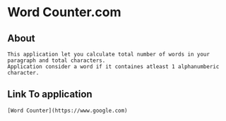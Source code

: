 # Word Counter.com

## About
    This application let you calculate total number of words in your paragraph and total characters.
    Application consider a word if it containes atleast 1 alphanumberic character.
## Link To application
    [Word Counter](https://www.google.com)